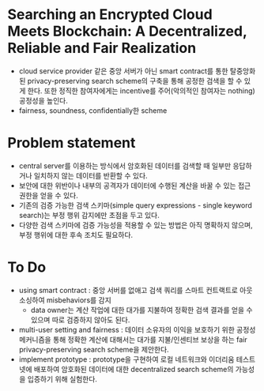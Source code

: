# Searching an Encrypted Cloud Meets Blockchain: A Decentralized, Reliable and Fair Realization
- cloud service provider 같은 중앙 서버가 아닌 smart contract를 통한 탈중앙화된 privacy-preserving search scheme의 구축을 통해 공정한 검색을 할 수 있게 한다. 또한 정직한 참여자에게는 incentive를 주어(악의적인 참여자는 nothing) 공정성을 높인다.
- fairness, soundness, confidentially한 scheme
# Problem statement
- central server를 이용하는 방식에서 암호화된 데이터를 검색할 때 일부만 응답하거나 일치하지 않는 데이터를 반환할 수 있다.
- 보안에 대한 위반이나 내부의 공격자가 데이터에 수행된 계산을 바꿀 수 있는 접근 권한을 얻을 수 있다.
- 기존의 검증 가능한 검색 스키마(simple query expressions - single keyword search)는 부정 행위 감지에만 초점을 두고 있다.
- 다양한 검색 스키마에 검증 가능성을 적용할 수 있는 방법은 아직 명확하지 않으며, 부정 행위에 대한 후속 조치도 필요하다.
# To Do
- using smart contract : 중앙 서버를 없애고 검색 쿼리를 스마트 컨트랙트로 아웃소싱하여 misbehaviors를 감지
    - data owner는 계산 작업에 대한 대가를 지불하여 정확한 검색 결과를 얻을 수 있으며 따로 검증하지 않아도 된다.
- multi-user setting and fairness : 데이터 소유자의 이익을 보호하기 위한 공정성 메커니즘을 통해 정확한 계산에 대해서는 대가를 지불/인센티브 보상을 하는 fair privacy-preserving search scheme을 제안한다.
- implement prototype : prototype을 구현하여 로컬 네트워크와 이더리움 테스트넷에 배포하여 암호화된 데이터에 대한 decentralized search scheme의 가능성을 입증하기 위해 실험한다.